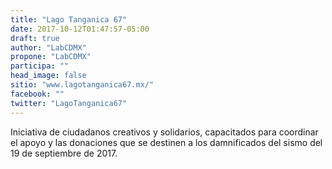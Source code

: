 ```yaml
---
title: "Lago Tanganica 67"
date: 2017-10-12T01:47:57-05:00
draft: true
author: "LabCDMX"
propone: "LabCDMX"
participa: ""
head_image: false
sitio: "www.lagotanganica67.mx/"
facebook: ""
twitter: "LagoTanganica67‏"
---
```

Iniciativa de ciudadanos creativos y solidarios, capacitados para coordinar el apoyo y las donaciones que se destinen a los damnificados del sismo del 19 de septiembre de 2017.
